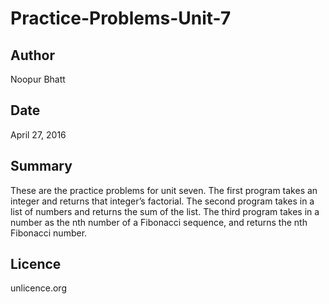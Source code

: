 Practice-Problems-Unit-7
==============================

Author
------------------------------
Noopur Bhatt


Date
------------------------------
April 27, 2016


Summary
------------------------------
These are the practice problems for unit seven.
The first program takes an integer and returns that integer’s factorial.
The second program takes in a list of numbers and returns the sum of the list.
The third program takes in a number as the nth number of a Fibonacci sequence, and returns the nth Fibonacci number.

Licence
------------------------------
unlicence.org
